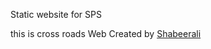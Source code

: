 Static website for SPS

this is cross roads Web
Created by [Shabeerali](https://www.instagram.com/shabeer_bin_khalid/)
